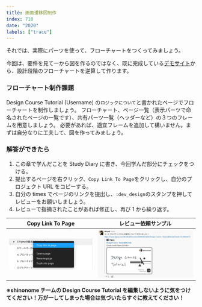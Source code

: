 ```yaml
---
title: 画面遷移図制作
index: 710
date: "2020"
labels: ["trace"]
---
```


それでは、実際にパーツを使って、フローチャートをつくってみましょう。

今回は、要件を見て一から図を作るのではなく、既に完成している[デモサイト](https://demo.tcd-theme.com/tcd063/)から、設計段階のフローチャートを逆算して作ります。

### フローチャート制作課題

Design Course Tutorial (Username) の`ロジックについて`と書かれたページでフローチャートを制作しましょう。
フローチャート、ページ一覧（表示パーツで命名されたページの一覧です）、共有パーツ一覧（ヘッダーなど）の３つのフレームを用意しましょう。
必要があれば、適宜フレームを追加して構いません。まずは自分なりに工夫して、図を作ってみましょう。

### 解答ができたら

1. この章で学んだことを Study Diary に書き、今回学んだ部分にチェックをつける。
2. 提出するページを右クリック、`Copy Link To Page`をクリックし、自分のプロジェクト URL をコピーする。
3. 自分の times でページのリンクを提出し、`:dev_design`のスタンプを押してレビューをお願いしましょう。
4. レビューで指摘されたことがあれば修正し、再び 1 から繰り返す。

| Copy Link To Page                                     | レビュー依頼サンプル                            |
| ----------------------------------------------------- | ----------------------------------------------- |
| ![Copy Link To Page](../../assets/copyLinkToPage.png) | ![Please Review](../../assets/pleaseReview.png) |

**※shinonome チームの Design Course Tutorial を編集しないように気をつけてください！万が一してしまった場合は気づいたらすぐに教えてください！**
